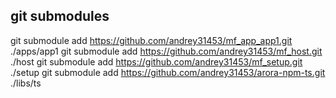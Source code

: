 ## git submodules

git submodule add https://github.com/andrey31453/mf_app_app1.git ./apps/app1
git submodule add https://github.com/andrey31453/mf_host.git ./host
git submodule add https://github.com/andrey31453/mf_setup.git ./setup
git submodule add https://github.com/andrey31453/arora-npm-ts.git ./libs/ts
